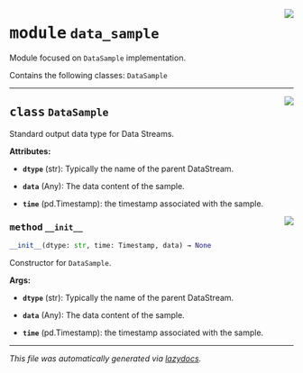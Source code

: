 <!-- markdownlint-disable -->

<a href="https://github.com/edavalosanaya/PyMMDT/blob/main/mm/data_sample.py#L0"><img align="right" style="float:right;" src="https://img.shields.io/badge/-source-cccccc?style=flat-square"></a>

# <kbd>module</kbd> `data_sample`
Module focused on ``DataSample`` implementation. 

Contains the following classes:  ``DataSample`` 



---

<a href="https://github.com/edavalosanaya/PyMMDT/blob/main/mm/data_sample.py#L14"><img align="right" style="float:right;" src="https://img.shields.io/badge/-source-cccccc?style=flat-square"></a>

## <kbd>class</kbd> `DataSample`
Standard output data type for Data Streams. 



**Attributes:**
 
 - <b>`dtype`</b> (str):  Typically the name of the parent DataStream. 


 - <b>`data`</b> (Any):  The data content of the sample. 


 - <b>`time`</b> (pd.Timestamp):  the timestamp associated with the sample. 

<a href="https://github.com/edavalosanaya/PyMMDT/blob/main/mm/data_sample.py#L26"><img align="right" style="float:right;" src="https://img.shields.io/badge/-source-cccccc?style=flat-square"></a>

### <kbd>method</kbd> `__init__`

```python
__init__(dtype: str, time: Timestamp, data) → None
```

Constructor for ``DataSample``. 



**Args:**
 
 - <b>`dtype`</b> (str):  Typically the name of the parent DataStream. 


 - <b>`data`</b> (Any):  The data content of the sample. 


 - <b>`time`</b> (pd.Timestamp):  the timestamp associated with the sample. 







---

_This file was automatically generated via [lazydocs](https://github.com/ml-tooling/lazydocs)._
